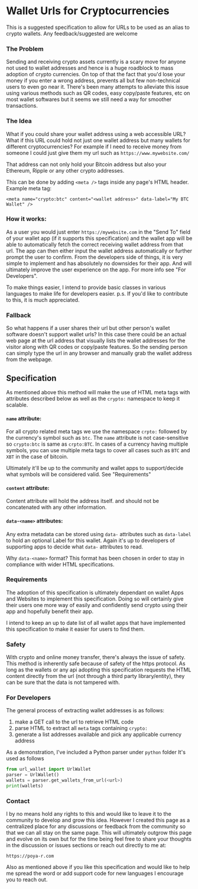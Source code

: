 # Wallet Urls for Cryptocurrencies
This is a suggested specification to allow for URLs to be used as an alias to crypto wallets. Any feedback/suggested are welcome 

### The Problem
Sending and receiving crypto assets currently is a scary move for anyone not used to wallet addresses and hence is a huge roadblock to mass adoption of crypto currencies.
On top of that the fact that you'd lose your money if you enter a wrong address, prevents all but few non-technical users to even go near it.
There's been many attempts to alleviate this issue using various methods such as QR codes, easy copy/paste features, etc on most wallet softwares but it seems we still need a way for smoother transactions.

### The Idea
What if you could share your wallet address using a web accessible URL? What if this URL could hold not just one wallet address but many wallets for different cryptocurrencies?
For example if I need to receive money from someone I could just give them my url such as `https://www.mywebsite.com/`

That address can not only hold your Bitcoin address but also your Ethereum, Ripple or any other crypto addresses.

This can be done by adding `<meta />` tags inside any page's HTML header.
Example meta tag:

`<meta name="crypto:btc" content="<wallet address>" data-label="My BTC Wallet" />`

### How it works:
As a user you would just enter `https://mywebsite.com` in the "Send To" field of your wallet app (if it supports this specification) and the wallet app will be able to automatically fetch the correct receiving wallet address from that url.
The app can then either input the wallet address automatically or further prompt the user to confirm.
From the developers side of things, it is very simple to implement and has absolutely no downsides for their app. And will ultimately improve the user experience on the app.
For more info see "For Developers".

To make things easier, I intend to provide basic classes in various languages to make life for developers easier.
p.s. If you'd like to contribute to this, it is much appreciated.

### Fallback
So what happens if a user shares their url but other person's wallet software doesn't support wallet urls? 
In this case there could be an actual web page at the url address that visually lists the wallet addresses for the visitor along with QR codes or copy/paste features. 
So the sending person can simply type the url in any browser and manually grab the wallet address from the webpage.



## Specification
As mentioned above this method will make the use of HTML meta tags with attributes described below as well as the `crypto:` namespace to keep it scalable. 

#### `name` attribute: 
For all crypto related meta tags we use the namespace `crpto:` followed by the currency's symbol such as `btc`. 
The `name` attribute is not case-sensitive so `crypto:btc` is same as `crpto:BTC`.
In cases of a currency having multiple symbols, you can use multiple meta tags to cover all cases such as `BTC` and `XBT` in the case of bitcoin.

Ultimately it'll be up to the community and wallet apps to support/decide what symbols will be considered valid. See "Requirements"

#### `content` attribute:
Content attribute will hold the address itself. and should not be concatenated with any other information.

#### `data-<name>` attributes:
Any extra metadata can be stored using `data-` attributes such as `data-label` to hold an optional Label for this wallet.
Again it's up to developers of supporting apps to decide what `data-` attributes to read.

Why `data-<name>` format? This format has been chosen in order to stay in compliance with wider HTML specifications.

### Requirements
The adoption of this specification is ultimately dependant on wallet Apps and Websites to implement this specification. 
Doing so will certainly give their users one more way of easily and confidently send crypto using their app and hopefully benefit their app.

I intend to keep an up to date list of all wallet apps that have implemented this specification to make it easier for users to find them.

### Safety
With crypto and online money transfer, there's always the issue of safety. This method is inherently safe because of safety of the https protocol.
As long as the wallets or any api adopting this specification requests the HTML content directly from the url (not through a third party library/entity), they can be sure that the data is not tampered with.

### For Developers
The general process of extracting wallet addresses is as follows:

1. make a GET call to the url to retrieve HTML code
2. parse HTML to extract all `meta` tags containing `crypto:`
3. generate a list addresses available and pick any applicable currency address 

As a demonstration, I've included a Python parser under `python` folder
It's used as follows
```python
from url_wallet import UrlWallet
parser = UrlWallet()
wallets = parser.get_wallets_from_url(<url>)
print(wallets)
```

### Contact
I by no means hold any rights to this and would like to leave it to the community to develop and grow this idea.
However I created this page as a centralized place for any discussions or feedback from the community so that we can all stay on the same page.
This will ultimately outgrow this page and evolve on its own but for the time being feel free to share your thoughts in the discussion or issues sections or reach out directly to me at:
 
 `https://poya-r.com`
 
 Also as mentioned above if you like this specification and would like to help me spread the word or add support code for new languages I encourage you to reach out.


